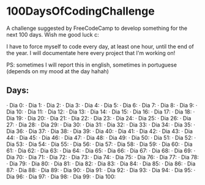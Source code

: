 # 100DaysOfCodingChallenge
A challenge suggested by FreeCodeCamp to develop something for the next 100 days. Wish me good luck c:

I have to force myself to code every day, at least one hour, until the end of the year. I will documentate here every project that I'm working on!

PS: sometimes I will report this in english, sometimes in portuguese (depends on my mood at the day hahah)
## Days:

· Dia 0: 
· Dia 1: 
· Dia 2: 
· Dia 3: 
· Dia 4: 
· Dia 5: 
· Dia 6: 
· Dia 7:
· Dia 8: 
· Dia 9: 
· Dia 10: 
· Dia 11: 
· Dia 12: 
· Dia 13: 
· Dia 14: 
· Dia 15: 
· Dia 16: 
· Dia 17:
· Dia 18: 
· Dia 19:
· Dia 20: 
· Dia 21: 
· Dia 22: 
· Dia 23: 
· Dia 24: 
· Dia 25: 
· Dia 26: 
· Dia 27:
· Dia 28: 
· Dia 29:
· Dia 30: 
· Dia 31: 
· Dia 32: 
· Dia 33: 
· Dia 34: 
· Dia 35: 
· Dia 36: 
· Dia 37:
· Dia 38: 
· Dia 39:
· Dia 40: 
· Dia 41: 
· Dia 42: 
· Dia 43: 
· Dia 44: 
· Dia 45: 
· Dia 46: 
· Dia 47:
· Dia 48: 
· Dia 49: 
· Dia 50: 
· Dia 51: 
· Dia 52: 
· Dia 53: 
· Dia 54: 
· Dia 55: 
· Dia 56: 
· Dia 57:
· Dia 58: 
· Dia 59: 
· Dia 60: 
· Dia 61: 
· Dia 62: 
· Dia 63: 
· Dia 64: 
· Dia 65: 
· Dia 66: 
· Dia 67:
· Dia 68: 
· Dia 69:
· Dia 70: 
· Dia 71: 
· Dia 72: 
· Dia 73: 
· Dia 74: 
· Dia 75: 
· Dia 76: 
· Dia 77:
· Dia 78: 
· Dia 79:
· Dia 80: 
· Dia 81: 
· Dia 82: 
· Dia 83: 
· Dia 84: 
· Dia 85: 
· Dia 86: 
· Dia 87:
· Dia 88: 
· Dia 89: 
· Dia 90: 
· Dia 91: 
· Dia 92: 
· Dia 93: 
· Dia 94: 
· Dia 95: 
· Dia 96: 
· Dia 97:
· Dia 98: 
· Dia 99:
· Dia 100: 















